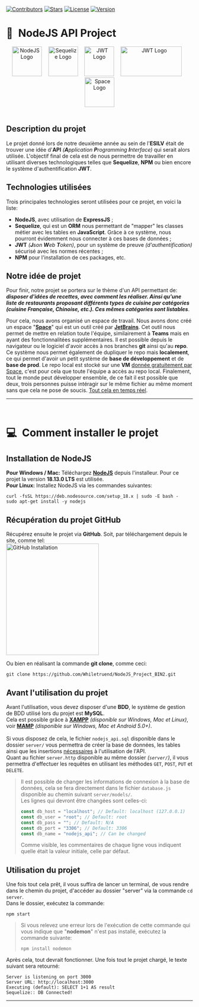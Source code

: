 <!-- Badges -->
[![Contributors][contributors-badge]][contributors-wlink]
[![Stars][stars-badge]][stars-wlink]
[![License][license-badge]][license-wlink]
[![Version][version-badge]][version-wlink]

<!-- Project's Part 01 Header -->
# 👋 **NodeJS API Project**
<div align="center">
    <img src="https://i.ibb.co/jrqz45Y/NodeJS.png" alt="NodeJS Logo" width="80" height="80"> 
    <img src="https://i.ibb.co/m4QwyCM/Sequelize.png" alt="Sequelize Logo" 
    width="80" height="80"/> 
    <img src="https://i.ibb.co/rdNn0Lw/JWT.png" alt="JWT Logo" width="80" height="80"/> 
    <img src="https://i.ibb.co/cvHw3dy/NPM.png" alt="JWT Logo" width="165" height="80"/> 
    <img src="https://dashboard.snapcraft.io/site_media/appmedia/2019/12/ezgif.com-gif-maker.png" alt="Space Logo" width="80" height="80">
</div>

<br>

<!-- Project's Part 01 Body -->
## **Description du projet**
Le projet donné lors de notre deuxième année au sein de l'**ESILV** était de trouver une idée d'**API** *(**A**pplication **P**rogramming **I**nterface)* qui serait alors utilisée. L'objectif final de cela est de nous permettre de travailler en utilisant diverses technologiques telles que **Sequelize**, **NPM** ou bien encore le système d'authentification **JWT**.

## **Technologies utilisées**
Trois principales technologies seront utilisées pour ce projet, en voici la liste:
- **NodeJS**, avec utilisation de **ExpressJS** ;
- **Sequelize**, qui est un **ORM** nous permettant de "mapper" les classes métier avec les tables en **JavaScript**. Grâce à ce système, nous pourront évidemment nous connecter à ces bases de données ;
- **JWT** *(**J**son **W**eb **T**oken)*, pour un système de preuve *(d'authentification)* sécurisé avec les normes récentes ;
- **NPM** pour l'installation de ces packages, etc.

## **Notre idée de projet**
Pour finir, notre projet se portera sur le thème d'un API permettant de: ***disposer d'idées de recettes, avec comment les réaliser. Ainsi qu'une liste de restaurants proposant différents types de cuisine par catégories (cuisine Française, Chinoise, etc.). Ces mêmes catégories sont listables***.

Pour cela, nous avons organisé un espace de travail. Nous avons donc créé un espace "**[Space](https://www.jetbrains.com/fr-fr/space/)**" qui est un outil créé par **[JetBrains](https://www.jetbrains.com/)**. Cet outil nous permet de mettre en relation toute l'équipe, similairement à **Teams** mais en ayant des fonctionnalitées supplémentaires. Il est possible depuis le navigateur ou le logiciel d'avoir accès à nos branches **git** ainsi qu'au **repo**. Ce système nous permet également de dupliquer le repo mais **localement**, ce qui permet d'avoir un petit système de **base de développement** et de **base de prod**. Le repo local est stocké sur une **VM** <u>donnée gratuitement par Space</u>, c'est pour cela que toute l'équipe a accès au repo local. Finalement, tout le monde peut développer ensemble, de ce fait il est possible que deux, trois personnes puisse intéragir sur le même fichier au même moment sans que cela ne pose de soucis. <u>Tout cela en temps réel</u>.
<hr>

<br>

<!-- Install the project Header -->
# 💻 **Comment installer le projet**

<!-- Project's Part 01 Install Body -->
## **Installation de NodeJS**
**Pour Windows / Mac:** Téléchargez **[NodeJS](https://nodejs.org/en/)** depuis l'installeur. Pour ce projet la version **18.13.0 LTS** est utilisée. <br>
**Pour Linux:** Installez NodeJS via les commandes suivantes: <br>
````properties
curl -fsSL https://deb.nodesource.com/setup_18.x | sudo -E bash -
sudo apt-get install -y nodejs
````

<!-- Project's Part 02 Install Body -->
## **Récupération du projet GitHub**
Récupérez ensuite le projet via **GitHub**.
Soit, par téléchargement depuis le site, comme tel: <br>
<img src="https://raw.githubusercontent.com/Mottie/GitHub-userscripts/master/images/github-download-zip.gif" alt="GitHub Installation" width="250" height="300"> <br>

Ou bien en réalisant la commande **git clone**, comme ceci:
````
git clone https://github.com/Whiletruend/NodeJS_Project_BIN2.git
````

## **Avant l'utilisation du projet**
Avant l'utilisation, vous devez disposer d'une **BDD**, le système de gestion de BDD utilisé lors du projet est **MySQL**. <br>
Cela est possible grâce à **[XAMPP](https://www.apachefriends.org/fr/index.html)** *(disponible sur Windows, Mac et Linux)*,  voir **[MAMP](https://www.apachefriends.org/fr/index.html)** *(disponible sur Windows, Mac et Android 5.0+)*. <br><br>
Si vous disposez de cela, le fichier `nodejs_api.sql` disponible dans le dossier `server/` vous permettra de créer la base de données, les tables ainsi que les insertions <ins>nécessaires</ins> à l'utilisation de l'API.<br>
Quant au fichier `server.http` disponible au même dossier *(`server/`)*, il vous permettra d'effectuer les requêtes en utilisant les méthodes `GET`, `POST`, `PUT` et `DELETE`.

> Il est possible de changer les informations de connexion à la base de données, cela se fera directement dans le fichier `database.js` disponible au chemin suivant `server/models/`. <br>
> Les lignes qui devront être changées sont celles-ci:
> ````js
> const db_host = "localhost"; // Default: localhost (127.0.0.1)
> const db_user = "root"; // Default: root
> const db_pass = ""; // Default: N/A
> const db_port = "3306"; // Default: 3306
> const db_name = "nodejs_api"; // Can be changed
> ````
> Comme visible, les commentaires de chaque ligne vous indiquent quelle était la valeur initiale, celle par défaut. 

## **Utilisation du projet**
Une fois tout cela prêt, il vous suffira de lancer un terminal, de vous rendre dans le chemin du projet, d'accéder au dossier "server" via la commande `cd server`.<br>
Dans le dossier, exécutez la commande: 
```` 
npm start
````

> Si vous relevez une erreur lors de l'exécution de cette commande qui vous indique que "**nodemon**" n'est pas installé, exécutez la commande suivante:
> ````
> npm install nodemon
> ````

Après cela, tout devrait fonctionner. Une fois tout le projet chargé, le texte suivant sera retourné:
````
Server is listening on port 3000
Server URL: http://localhost:3000
Executing (default): SELECT 1+1 AS result
Sequelize:: DB Connected!
````
<hr>

<!-- Markdown Badges Variables -->
[contributors-badge]: https://img.shields.io/github/contributors/Whiletruend/NodeJS_Project_BIN2.svg?style=for-the-badge
[contributors-wlink]: https://github.com/Whiletruend/NodeJS_Project_BIN2/graphs/contributors

[stars-badge]: https://img.shields.io/github/stars/Whiletruend/NodeJS_Project_BIN2.svg?style=for-the-badge
[stars-wlink]: https://github.com/Whiletruend/NodeJS_Project_BIN2/stargazers

[license-badge]: https://img.shields.io/github/license/Whiletruend/NodeJS_Project_BIN2.svg?style=for-the-badge
[license-wlink]: ttps://github.com/Whiletruend/NodeJS_Project_BIN2/blob/master/LICENSE.txt

[version-badge]: https://img.shields.io/badge/Version-v1.0.0-green?style=for-the-badge
[version-wlink]: https://github.com/Whiletruend/NodeJS_Project_BIN2
